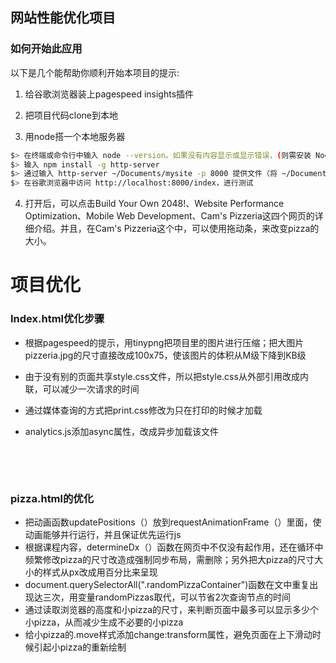 ## 网站性能优化项目

### 如何开始此应用

以下是几个能帮助你顺利开始本项目的提示:

1. 给谷歌浏览器装上pagespeed insights插件

2. 把项目代码clone到本地

3. 用node搭一个本地服务器

  ```bash
  $> 在终端或命令行中输入 node --version。如果没有内容显示或显示错误，(则需安装 Node）
  $> 输入 npm install -g http-server
  $> 通过输入 http-server ~/Documents/mysite -p 8000 提供文件（将 ~/Documents/mysite 替换为你的项目目录的路径）
  $> 在谷歌浏览器中访问 http://localhost:8000/index，进行测试
  ```

4. 打开后，可以点击Build Your Own 2048!、Website Performance Optimization、Mobile Web Development、Cam's Pizzeria这四个网页的详细介绍。并且，在Cam's Pizzeria这个中，可以使用拖动条，来改变pizza的大小。

# 项目优化

### Index.html优化步骤
* 根据pagespeed的提示，用tinypng把项目里的图片进行压缩；把大图片pizzeria.jpg的尺寸直接改成100x75，使该图片的体积从M级下降到KB级

* 由于没有别的页面共享style.css文件，所以把style.css从外部引用改成内联，可以减少一次请求的时间

* 通过媒体查询的方式把print.css修改为只在打印的时候才加载

* analytics.js添加async属性，改成异步加载该文件

  ​

  ​

### pizza.html的优化

* 把动画函数updatePositions（）放到requestAnimationFrame（）里面，使动画能够并行运行，并且保证优先运行js
* 根据课程内容，determineDx（）函数在网页中不仅没有起作用，还在循环中频繁修改pizza的尺寸改造成强制同步布局，需删除；另外把大pizza的尺寸大小的样式从px改成用百分比来呈现
* document.querySelectorAll(".randomPizzaContainer")函数在文中重复出现达三次，用变量randomPizzas取代，可以节省2次查询节点的时间
* 通过读取浏览器的高度和小pizza的尺寸，来判断页面中最多可以显示多少个小pizza，从而减少生成不必要的小pizza
* 给小pizza的.move样式添加change:transform属性，避免页面在上下滑动时候引起小pizza的重新绘制
